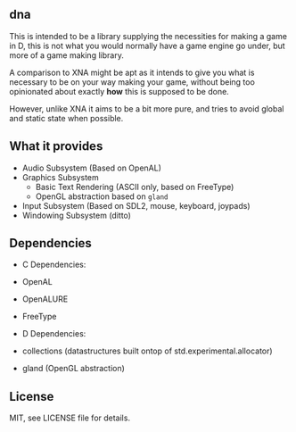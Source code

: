 dna
-----------
This is intended to be a library supplying the necessities for making a game in D, this is not what you would normally have a game engine go under, but more of a game making library.

A comparison to XNA might be apt as it intends to give you what is necessary to be on your way making your game, without being too opinionated about exactly **how** this is supposed to be done. 

However, unlike XNA it aims to be a bit more pure, and tries to avoid global and static state when possible.

What it provides
-----------------
 * Audio Subsystem (Based on OpenAL)
 * Graphics Subsystem
   * Basic Text Rendering (ASCII only, based on FreeType)
   * OpenGL abstraction based on ``gland``
 * Input Subsystem (Based on SDL2, mouse, keyboard, joypads)
 * Windowing Subsystem (ditto)

Dependencies
-----------

* C Dependencies:
 * OpenAL
 * OpenALURE
 * FreeType

* D Dependencies:
 * collections (datastructures built ontop of std.experimental.allocator)
 * gland (OpenGL abstraction)

License
-----------
MIT, see LICENSE file for details.
